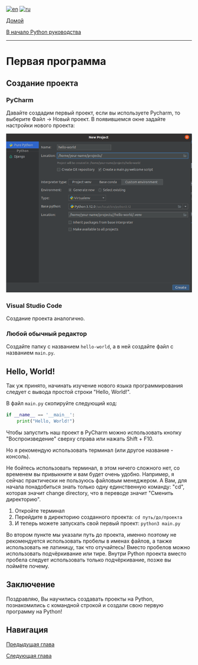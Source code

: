 [![en](https://img.shields.io/badge/lang-en-blue.svg)](/lessons/getting_started/first_program.md)
[![ru](https://img.shields.io/badge/lang-ru-green.svg)](/lessons/getting_started/first_program.ru.md)

[Домой](https://github.com/koldakov-corporation/tutorial/blob/main/README.ru.md)

[В начало Python руководства](/README.ru.md)

---

# Первая программа

## Создание проекта

### PyCharm

Давайте создадим первый проект, если вы используете Pycharm, то выберите Файл -> Новый проект.
В появившемся окне задайте настройки нового проекта:

![New Project Pycharm](/assets/lessons/getting_started/new_project_pycharm.ru.png)

### Visual Studio Code

Создание проекта аналогично.

### Любой обычный редактор

Создайте папку с названием `hello-world`, а в ней создайте файл с названием `main.py`.

## Hello, World!

Так уж принято, начинать изучение нового языка программирования следует с вывода
простой строки "Hello, World!".

В файл `main.py` скопируйте следующий код:

```python
if __name__ == '__main__':
    print("Hello, World!")

```

Чтобы запустить наш проект в PyCharm можно использовать кнопку "Воспроизведение" сверху справа или нажать Shift + F10.

Но я рекомендую использовать терминал (или другое название - консоль).

Не бойтесь использовать терминал, в этом ничего сложного нет, со временем вы привыкните и вам будет очень удобно.
Например, я сейчас практически не пользуюсь файловым менеджером. А Вам, для начала понадобиться знать только
одну единственную команду: "cd", которая значит change directory, что в переводе значит "Сменить директорию".

1. Откройте терминал
2. Перейдите в директорию созданного проекта: `cd путь/до/проекта`
3. И теперь можете запускать свой первый проект: `python3 main.py`

Во втором пункте мы указали путь до проекта, именно поэтому не рекомендуется использовать пробелы
в именах файлов, а также использовать не латиницу, так что отучайтесь! Вместо пробелов можно использовать
подчёркивание или тире. Внутри Python проекта вместо пробела следует использовать только подчёркивание,
позже вы поймёте почему.

## Заключение

Поздравляю, Вы научились создавать проекты на Python, познакомились с командной строкой и создали
свою первую программу на Python!

## Навигация

[Предыдущая глава](/lessons/getting_started/installation.ru.md)

[Следующая глава](/lessons/getting_started/project_structure.ru.md)

